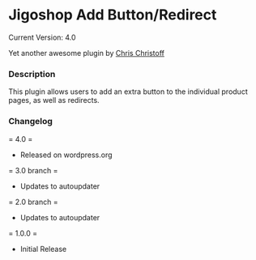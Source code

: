 # Jigoshop Add Button/Redirect #

Current Version: 4.0

Yet another awesome plugin by [Chris Christoff](http://www.chriscct7.com)

### Description ###

This plugin allows users to add an extra button to the individual product pages, as well as redirects.


### Changelog ###
= 4.0 = 
* Released on wordpress.org

= 3.0 branch =
* Updates to autoupdater

= 2.0 branch =
* Updates to autoupdater

= 1.0.0 =
* Initial Release